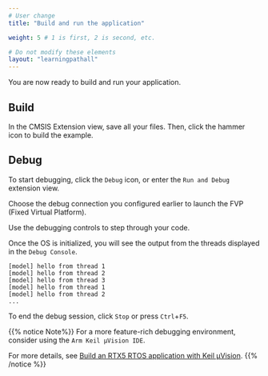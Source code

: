 ```yaml
---
# User change
title: "Build and run the application"

weight: 5 # 1 is first, 2 is second, etc.

# Do not modify these elements
layout: "learningpathall"
---
```

You are now ready to build and run your application.

## Build

In the CMSIS Extension view,  save all your files. Then, click the hammer icon to build the example.

## Debug

To start debugging, click the `Debug` icon, or enter the `Run and Debug` extension view.

Choose the debug connection you configured earlier to launch the FVP (Fixed Virtual Platform).

Use the debugging controls to step through your code.

Once the OS is initialized, you will see the output from the threads displayed in the `Debug Console`.

```
[model] hello from thread 1
[model] hello from thread 2
[model] hello from thread 3
[model] hello from thread 1
[model] hello from thread 2
...
```
To end the debug session, click `Stop` or press `Ctrl`+`F5`.

{{% notice  Note%}}
For a more feature-rich debugging environment, consider using the `Arm Keil μVision IDE`.

For more details, see [Build an RTX5 RTOS application with Keil μVision](/learning-paths/microcontrollers/cmsis_rtx/).
{{% /notice %}}
